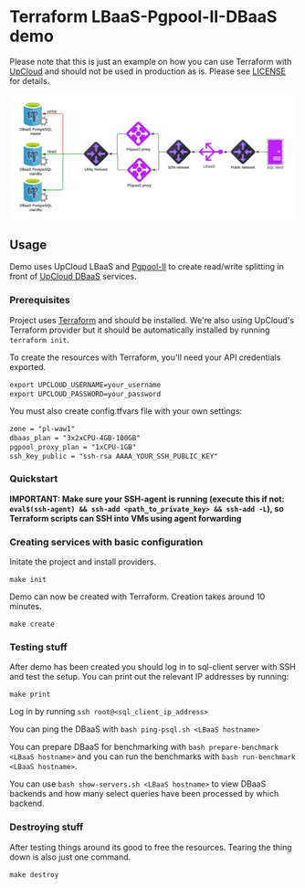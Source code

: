 # Terraform LBaaS-Pgpool-II-DBaaS demo

Please note that this is just an example on how you can use Terraform with [UpCloud](https://upcloud.com/) and should not be used in production as is. Please see [LICENSE](LICENSE) for details.

![Service Topology](demo.png)

## Usage
Demo uses UpCloud LBaaS and [Pgpool-II](https://www.pgpool.net/) to create read/write splitting in front of [UpCloud DBaaS](https://upcloud.com/products/managed-databases/) services.

### Prerequisites

Project uses [Terraform](https://www.terraform.io/) and should be installed. We're also using UpCloud's Terraform provider but it should be automatically installed by running `terraform init`.

To create the resources with Terraform, you'll need your API credentials exported.

```
export UPCLOUD_USERNAME=your_username
export UPCLOUD_PASSWORD=your_password
```

You must also create config.tfvars file with your own settings:
 
```
zone = "pl-waw1"
dbaas_plan = "3x2xCPU-4GB-100GB"
pgpool_proxy_plan = "1xCPU-1GB"
ssh_key_public = "ssh-rsa AAAA_YOUR_SSH_PUBLIC_KEY"
```

### Quickstart

**IMPORTANT: Make sure your SSH-agent is running (execute this if not: `eval$(ssh-agent) && ssh-add <path_to_private_key> && ssh-add -L`), so Terraform scripts can SSH into VMs using agent forwarding**


### Creating services with basic configuration

Initate the project and install providers.

```
make init
```

Demo can now be created with Terraform. Creation takes around 10 minutes.

```
make create
```

### Testing stuff

After demo has been created you should log in to sql-client server with SSH and test the setup. You can print out the relevant IP addresses by running:

```
make print
```

Log in by running `ssh root@<sql_client_ip_address>`

You can ping the DBaaS with `bash ping-psql.sh <LBaaS hostname>`

You can prepare DBaaS for benchmarking with `bash prepare-benchmark <LBaaS hostname>` and you can run the benchmarks with `bash run-benchmark <LBaaS hostname>`.

You can use `bash show-servers.sh <LBaaS hostname>` to view DBaaS backends and how many select queries have been processed by which backend.


### Destroying stuff

After testing things around its good to free the resources. Tearing the thing down is also just one command.

```
make destroy
```

